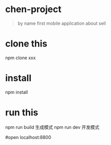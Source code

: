 # chen-project

> by name first mobile application about sell


# clone this
npm clone xxx

# install
npm install

# run this
npm run build   生成模式
npm run dev     开发模式

#open localhost:8800

